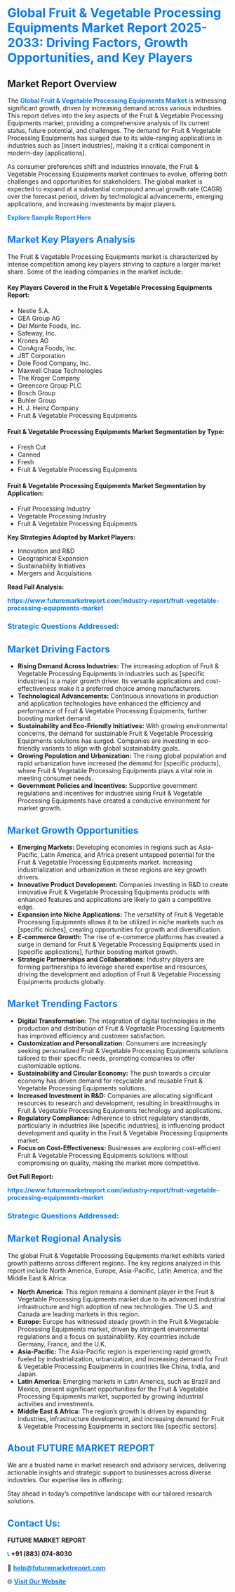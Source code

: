 <h1 style="color: #007BFF;">Global Fruit & Vegetable Processing Equipments Market Report 2025-2033: Driving Factors, Growth Opportunities, and Key Players</h1>

<section id="overview">
<h2>Market Report Overview</h2>
<p>The <a href="https://www.futuremarketreport.com/industry-report/fruit-vegetable-processing-equipments-market" style="color: #007BFF; text-decoration: none;"><strong>Global Fruit & Vegetable Processing Equipments Market</strong></a> is witnessing significant growth, driven by increasing demand across various industries. This report delves into the key aspects of the Fruit & Vegetable Processing Equipments market, providing a comprehensive analysis of its current status, future potential, and challenges. The demand for Fruit & Vegetable Processing Equipments has surged due to its wide-ranging applications in industries such as [insert industries], making it a critical component in modern-day [applications].</p>
<p>As consumer preferences shift and industries innovate, the Fruit & Vegetable Processing Equipments market continues to evolve, offering both challenges and opportunities for stakeholders. The global market is expected to expand at a substantial compound annual growth rate (CAGR) over the forecast period, driven by technological advancements, emerging applications, and increasing investments by major players.</p>
</section>

<section id="overview">
<p><a href="https://www.futuremarketreport.com/request-sample/reportId=100796" style="color: #007BFF; text-decoration: none;"><strong>Explore Sample Report Here</strong></a></p>
</section>

<section id="key-players">
<h2 style="color: #007BFF;">Market Key Players Analysis</h2>
<p>The Fruit & Vegetable Processing Equipments market is characterized by intense competition among key players striving to capture a larger market share. Some of the leading companies in the market include:</p>
<h4>Key Players Covered in the Fruit & Vegetable Processing Equipments Report:</h4>
<ul><li>Nestle S.A.</li><li>GEA Group AG</li><li>Del Monte Foods, Inc.</li><li>Safeway, Inc.</li><li>Krones AG</li><li>ConAgra Foods, Inc.</li><li>JBT Corporation</li><li>Dole Food Company, Inc.</li><li>Maxwell Chase Technologies</li><li>The Kroger Company</li><li>Greencore Group PLC</li><li>Bosch Group</li><li>Buhler Group</li><li>H. J. Heinz Company</li><li>Fruit &amp; Vegetable Processing Equipments</li></ul>
<h4>Fruit & Vegetable Processing Equipments Market Segmentation by Type:</h4>
<ul><li>Fresh Cut</li><li>Canned</li><li>Fresh</li><li>Fruit &amp; Vegetable Processing Equipments</li></ul>

<h4>Fruit & Vegetable Processing Equipments Market Segmentation by Application:</h4>
<ul><li>Fruit Processing Industry</li><li>Vegetable Processing Industry</li><li>Fruit &amp; Vegetable Processing Equipments</li></ul>
<p><strong>Key Strategies Adopted by Market Players:</strong></p>
<ul>
<li>Innovation and R&D</li>
<li>Geographical Expansion</li>
<li>Sustainability Initiatives</li>
<li>Mergers and Acquisitions</li>
</ul>
</section>

<section>
<p><strong>Read Full Analysis: </strong></p><a href="https://www.futuremarketreport.com/industry-report/fruit-vegetable-processing-equipments-market" style="color: #007BFF; text-decoration: none;"><strong>https://www.futuremarketreport.com/industry-report/fruit-vegetable-processing-equipments-market</strong></a>
<h3 style="color: #007BFF;">Strategic Questions Addressed:</h3>
</section>

<section id="driving-factors">
<h2 style="color: #007BFF;">Market Driving Factors</h2>
<ul>
<li><strong>Rising Demand Across Industries:</strong> The increasing adoption of Fruit & Vegetable Processing Equipments in industries such as [specific industries] is a major growth driver. Its versatile applications and cost-effectiveness make it a preferred choice among manufacturers.</li>
<li><strong>Technological Advancements:</strong> Continuous innovations in production and application technologies have enhanced the efficiency and performance of Fruit & Vegetable Processing Equipments, further boosting market demand.</li>
<li><strong>Sustainability and Eco-Friendly Initiatives:</strong> With growing environmental concerns, the demand for sustainable Fruit & Vegetable Processing Equipments solutions has surged. Companies are investing in eco-friendly variants to align with global sustainability goals.</li>
<li><strong>Growing Population and Urbanization:</strong> The rising global population and rapid urbanization have increased the demand for [specific products], where Fruit & Vegetable Processing Equipments plays a vital role in meeting consumer needs.</li>
<li><strong>Government Policies and Incentives:</strong> Supportive government regulations and incentives for industries using Fruit & Vegetable Processing Equipments have created a conducive environment for market growth.</li>
</ul>
</section>

<section id="growth-opportunities">
<h2 style="color: #007BFF;">Market Growth Opportunities</h2>
<ul>
<li><strong>Emerging Markets:</strong> Developing economies in regions such as Asia-Pacific, Latin America, and Africa present untapped potential for the Fruit & Vegetable Processing Equipments market. Increasing industrialization and urbanization in these regions are key growth drivers.</li>
<li><strong>Innovative Product Development:</strong> Companies investing in R&D to create innovative Fruit & Vegetable Processing Equipments products with enhanced features and applications are likely to gain a competitive edge.</li>
<li><strong>Expansion into Niche Applications:</strong> The versatility of Fruit & Vegetable Processing Equipments allows it to be utilized in niche markets such as [specific niches], creating opportunities for growth and diversification.</li>
<li><strong>E-commerce Growth:</strong> The rise of e-commerce platforms has created a surge in demand for Fruit & Vegetable Processing Equipments used in [specific applications], further boosting market growth.</li>
<li><strong>Strategic Partnerships and Collaborations:</strong> Industry players are forming partnerships to leverage shared expertise and resources, driving the development and adoption of Fruit & Vegetable Processing Equipments products globally.</li>
</ul>
</section>

<section id="trending-factors">
<h2 style="color: #007BFF;">Market Trending Factors</h2>
<ul>
<li><strong>Digital Transformation:</strong> The integration of digital technologies in the production and distribution of Fruit & Vegetable Processing Equipments has improved efficiency and customer satisfaction.</li>
<li><strong>Customization and Personalization:</strong> Consumers are increasingly seeking personalized Fruit & Vegetable Processing Equipments solutions tailored to their specific needs, prompting companies to offer customizable options.</li>
<li><strong>Sustainability and Circular Economy:</strong> The push towards a circular economy has driven demand for recyclable and reusable Fruit & Vegetable Processing Equipments solutions.</li>
<li><strong>Increased Investment in R&D:</strong> Companies are allocating significant resources to research and development, resulting in breakthroughs in Fruit & Vegetable Processing Equipments technology and applications.</li>
<li><strong>Regulatory Compliance:</strong> Adherence to strict regulatory standards, particularly in industries like [specific industries], is influencing product development and quality in the Fruit & Vegetable Processing Equipments market.</li>
<li><strong>Focus on Cost-Effectiveness:</strong> Businesses are exploring cost-efficient Fruit & Vegetable Processing Equipments solutions without compromising on quality, making the market more competitive.</li>
</ul>
</section>

<section>
<p><strong>Get Full Report: </strong></p><a href="https://www.futuremarketreport.com/industry-report/fruit-vegetable-processing-equipments-market" style="color: #007BFF; text-decoration: none;"><strong>https://www.futuremarketreport.com/industry-report/fruit-vegetable-processing-equipments-market</strong></a>
<h3 style="color: #007BFF;">Strategic Questions Addressed:</h3>
</section>


<section id="regional-analysis">
<h2 style="color: #007BFF;">Market Regional Analysis</h2>
<p>The global Fruit & Vegetable Processing Equipments market exhibits varied growth patterns across different regions. The key regions analyzed in this report include North America, Europe, Asia-Pacific, Latin America, and the Middle East & Africa:</p>
<ul>
<li><strong>North America:</strong> This region remains a dominant player in the Fruit & Vegetable Processing Equipments market due to its advanced industrial infrastructure and high adoption of new technologies. The U.S. and Canada are leading markets in this region.</li>
<li><strong>Europe:</strong> Europe has witnessed steady growth in the Fruit & Vegetable Processing Equipments market, driven by stringent environmental regulations and a focus on sustainability. Key countries include Germany, France, and the U.K.</li>
<li><strong>Asia-Pacific:</strong> The Asia-Pacific region is experiencing rapid growth, fueled by industrialization, urbanization, and increasing demand for Fruit & Vegetable Processing Equipments in countries like China, India, and Japan.</li>
<li><strong>Latin America:</strong> Emerging markets in Latin America, such as Brazil and Mexico, present significant opportunities for the Fruit & Vegetable Processing Equipments market, supported by growing industrial activities and investments.</li>
<li><strong>Middle East & Africa:</strong> The region’s growth is driven by expanding industries, infrastructure development, and increasing demand for Fruit & Vegetable Processing Equipments in sectors like [specific sectors].</li>
</ul>
</section>

<footer>
<h2 style="color: #007BFF;">About FUTURE MARKET REPORT</h2>
<p>We are a trusted name in market research and advisory services, delivering actionable insights and strategic support to businesses across diverse industries. Our expertise lies in offering:</p>

<p>Stay ahead in today’s competitive landscape with our tailored research solutions.</p>

<h2 style="color: #007BFF;">Contact Us:</h2>
<p><strong>FUTURE MARKET REPORT</strong></p>
<p>📞 <strong>+91 (883) 074-8030</strong></p>
<p>📧 <strong><a href="mailto:help@futuremarketreport.com" style="color: #007BFF;">help@futuremarketreport.com</a></strong></p>
<p>🌐 <strong><a href="https://www.futuremarketreport.com/" style="color: #007BFF;">Visit Our Website</a></strong></p>
</footer>